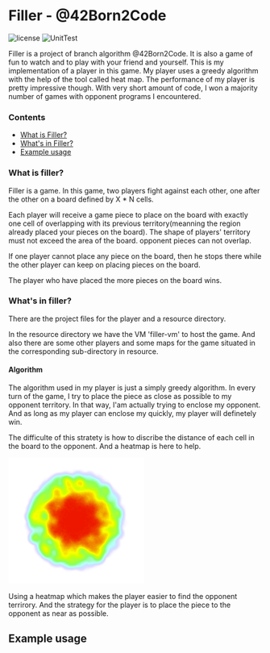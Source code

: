 # Filler - @42Born2Code
![license](https://img.shields.io/github/license/mashape/apistatus.svg)
![UnitTest](https://img.shields.io/badge/42UnitTest-pass-blue.svg)

Filler is a project of branch algorithm @42Born2Code. It is also a game of fun to watch and to play with your friend and yourself.
This is my implementation of a player in this game. My player uses a greedy algorithm with the help of the tool called heat map.
The performance of my player is pretty impressive though. With very short amount of code, I won a majority number of games with opponent programs I encountered.

### Contents
* [What is Filler?](#what-is-filler)
* [What's in Filler?](#whats-in-filler)
* [Example usage](#example-usage)

### What is filler?
Filler is a game. In this game, two players fight against each other, one after the other on a board defined by X * N cells.

Each player will receive a game piece to place on the board with exactly one cell of overlapping with its previous territory(meanning the region already placed your pieces on the board).
The shape of players' territory must not exceed the area of the board. opponent pieces can not overlap.

If one player cannot place any piece on the board, then he stops there while the other player can keep on placing pieces on the board.

The player who have placed the more pieces on the board wins.

### What's in filler?

There are the project files for the player and a resource directory.

In the resource directory we have the VM 'filler-vm' to host the game.
And also there are some other players and some maps for the game situated in the corresponding sub-directory in resource.

#### Algorithm
The algorithm used in my player is just a simply greedy algorithm. In every turn of the game, I try to place the piece as close as possible to my opponent territory. In that way, I'am actually trying to enclose my opponent. And as long as my player can enclose my quickly, my player will definetely win.

The difficulte of this stratety is how to discribe the distance of each cell in the board to the opponent. And a heatmap is here to help.

![heatmap](/res/heatmap.png)  

Using a heatmap which makes the player easier to find the opponent terrirory. And the strategy for the player is to place the piece to the opponent as near as possible.


## Example usage


